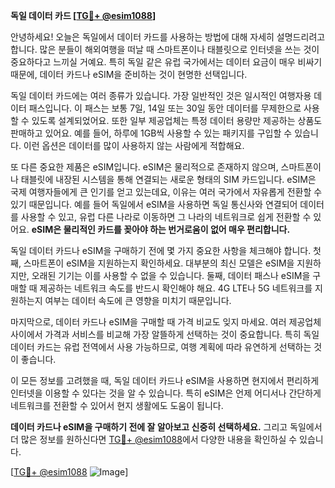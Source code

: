 **독일 데이터 카드 [[TG💪+ @esim1088](https://t.me/s/esim1088)]**

안녕하세요! 오늘은 독일에서 데이터 카드를 사용하는 방법에 대해 자세히 설명드리려고 합니다. 많은 분들이 해외여행을 떠날 때 스마트폰이나 태블릿으로 인터넷을 쓰는 것이 중요하다고 느끼실 거예요. 특히 독일 같은 유럽 국가에서는 데이터 요금이 매우 비싸기 때문에, 데이터 카드나 eSIM을 준비하는 것이 현명한 선택입니다.

독일 데이터 카드에는 여러 종류가 있습니다. 가장 일반적인 것은 일시적인 여행자용 데이터 패스입니다. 이 패스는 보통 7일, 14일 또는 30일 동안 데이터를 무제한으로 사용할 수 있도록 설계되었어요. 또한 일부 제공업체는 특정 데이터 용량만 제공하는 상품도 판매하고 있어요. 예를 들어, 하루에 1GB씩 사용할 수 있는 패키지를 구입할 수 있습니다. 이런 옵션은 데이터를 많이 사용하지 않는 사람에게 적합해요.

또 다른 중요한 제품은 eSIM입니다. eSIM은 물리적으로 존재하지 않으며, 스마트폰이나 태블릿에 내장된 시스템을 통해 연결되는 새로운 형태의 SIM 카드입니다. eSIM은 국제 여행자들에게 큰 인기를 얻고 있는데요, 이유는 여러 국가에서 자유롭게 전환할 수 있기 때문입니다. 예를 들어 독일에서 eSIM을 사용하면 독일 통신사와 연결되어 데이터를 사용할 수 있고, 유럽 다른 나라로 이동하면 그 나라의 네트워크로 쉽게 전환할 수 있어요. **eSIM은 물리적인 카드를 꽂아야 하는 번거로움이 없어 매우 편리합니다.**

독일 데이터 카드나 eSIM을 구매하기 전에 몇 가지 중요한 사항을 체크해야 합니다. 첫째, 스마트폰이 eSIM을 지원하는지 확인하세요. 대부분의 최신 모델은 eSIM을 지원하지만, 오래된 기기는 이를 사용할 수 없을 수 있습니다. 둘째, 데이터 패스나 eSIM을 구매할 때 제공하는 네트워크 속도를 반드시 확인해야 해요. 4G LTE나 5G 네트워크를 지원하는지 여부는 데이터 속도에 큰 영향을 미치기 때문입니다.

마지막으로, 데이터 카드나 eSIM을 구매할 때 가격 비교도 잊지 마세요. 여러 제공업체 사이에서 가격과 서비스를 비교해 가장 알뜰하게 선택하는 것이 중요합니다. 특히 독일 데이터 카드는 유럽 전역에서 사용 가능하므로, 여행 계획에 따라 유연하게 선택하는 것이 좋습니다.

이 모든 정보를 고려했을 때, 독일 데이터 카드나 eSIM을 사용하면 현지에서 편리하게 인터넷을 이용할 수 있다는 것을 알 수 있습니다. 특히 eSIM은 언제 어디서나 간단하게 네트워크를 전환할 수 있어서 현지 생활에도 도움이 됩니다.

**데이터 카드나 eSIM을 구매하기 전에 잘 알아보고 신중히 선택하세요.** 그리고 독일에서 더 많은 정보를 원하신다면 [TG💪+ @esim1088](https://t.me/s/esim1088)에서 다양한 내용을 확인하실 수 있습니다.

[[TG💪+ @esim1088](https://t.me/s/esim1088) ![Image](https://i.postimg.cc/Y0z9fWf4/image.png)]